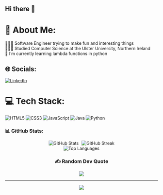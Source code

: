 ## Hi there 👋

# 💫 About Me:
👩🏻‍💻 Software Engineer trying to make fun and interesting things<br>
👩🏻‍🎓 Studied Computer Science at the Ulster University, Northern Ireland<br>
🌱 I’m currently learning lambda functions in python<br>


## 🌐 Socials:
[![LinkedIn](https://img.shields.io/badge/LinkedIn-%230077B5.svg?logo=linkedin&logoColor=white)](https://linkedin.com/in/seánfarrell) 

# 💻 Tech Stack:
![HTML5](https://img.shields.io/badge/html5-%23E34F26.svg?style=flat&logo=html5&logoColor=white)  ![CSS3](https://img.shields.io/badge/css3-%231572B6.svg?style=flat&logo=css3&logoColor=white) ![JavaScript](https://img.shields.io/badge/javascript-%23323330.svg?style=flat&logo=javascript&logoColor=%23F7DF1E) ![Java](https://img.shields.io/badge/java-%23ED8B00.svg?style=flat&logo=openjdk&logoColor=white) ![Python](https://img.shields.io/badge/python-3670A0?style=flat&logo=python&logoColor=ffdd54)
### 📊 GitHub Stats:

<div style="display: flex; justify-content: center; align-items: center;">
    <img src="https://github-readme-stats.vercel.app/api?username=Searrell&theme=tokyonight&hide_border=false&include_all_commits=false&count_private=false" alt="GitHub Stats" style="margin-right: 10px;">
    <img src="https://github-readme-streak-stats.herokuapp.com/?user=Searrell&theme=tokyonight&hide_border=false" alt="GitHub Streak">
</div>


</div>

<div align="center">
  <img src="https://github-readme-stats.vercel.app/api/top-langs/?username=Searrell&theme=tokyonight&hide_border=false&include_all_commits=false&count_private=false&layout=compact" alt="Top Languages" />


### ✍️ Random Dev Quote
![](https://quotes-github-readme.vercel.app/api?type=horizontal&theme=radical)

---
[![](https://visitcount.itsvg.in/api?id=Searrell&icon=2&color=6)](https://visitcount.itsvg.in)


